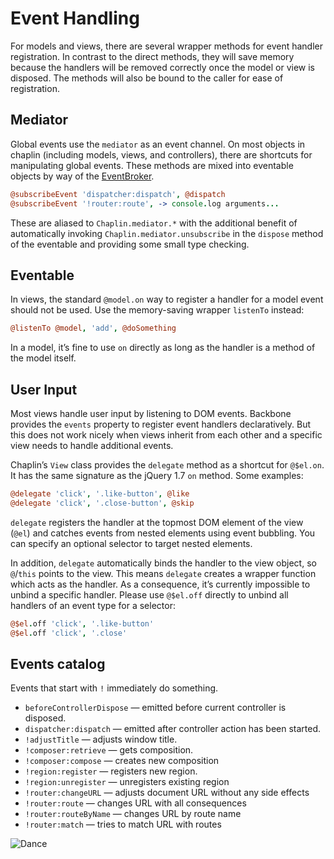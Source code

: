 # Event Handling

For models and views, there are several wrapper methods for event handler registration.
In contrast to the direct methods, they will save memory because the handlers will
be removed correctly once the model or view is disposed. The methods will also be bound
to the caller for ease of registration.

## Mediator

Global events use the `mediator` as an event channel. On most objects
in chaplin (including models, views, and controllers), there are shortcuts
for manipulating global events. These methods are mixed into eventable objects by way of the [EventBroker][].

[EventBroker]: https://github.com/chaplinjs/chaplin/blob/master/docs/chaplin.event_broker.md

```coffeescript
@subscribeEvent 'dispatcher:dispatch', @dispatch
@subscribeEvent '!router:route', -> console.log arguments...
```

These are aliased to `Chaplin.mediator.*` with the additional benefit of automatically
invoking `Chaplin.mediator.unsubscribe` in the `dispose` method of the eventable and providing some small
type checking.

## Eventable

In views, the standard `@model.on` way to register a handler for a model event should not be used. Use the memory-saving wrapper `listenTo` instead:

```coffeescript
@listenTo @model, 'add', @doSomething
```

In a model, it’s fine to use `on` directly as long as the handler is a method of the model itself.

## User Input

Most views handle user input by listening to DOM events. Backbone provides the `events` property to register event handlers declaratively. But this does not work nicely when views inherit from each other and a specific view needs to handle additional events.

Chaplin’s `View` class provides the `delegate` method as a shortcut for `@$el.on`. It has the same signature as the jQuery 1.7 `on` method. Some examples:

```coffeescript
@delegate 'click', '.like-button', @like
@delegate 'click', '.close-button', @skip
```

`delegate` registers the handler at the topmost DOM element of the view (`@el`) and catches events from nested elements using event bubbling. You can specify an optional selector to target nested elements.

In addition, `delegate` automatically binds the handler to the view object, so `@`/`this` points to the view. This means `delegate` creates a wrapper function which acts as the handler. As a consequence, it’s currently impossible to unbind a specific handler. Please use `@$el.off` directly to unbind all handlers of an event type for a selector:

```coffeescript
@$el.off 'click', '.like-button'
@$el.off 'click', '.close'
```

## Events catalog

Events that start with `!` immediately do something.

* `beforeControllerDispose` — emitted before current controller is disposed.
* `dispatcher:dispatch` — emitted after controller action has been started.
* `!adjustTitle` — adjusts window title.
* `!composer:retrieve` — gets composition.
* `!composer:compose` — creates new composition
* `!region:register` — registers new region.
* `!region:unregister` — unregisters existing region
* `!router:changeURL` — adjusts document URL without any side effects
* `!router:route` — changes URL with all consequences
* `!router:routeByName` — changes URL by route name
* `!router:match` — tries to match URL with routes

![Dance](http://s3.amazonaws.com/imgly_production/3362020/original.jpg)
